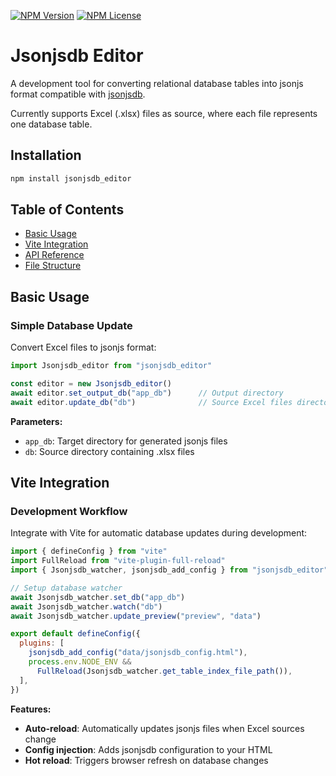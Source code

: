 [![NPM Version](https://img.shields.io/npm/v/jsonjsdb_editor)](https://www.npmjs.com/package/jsonjsdb_editor)
[![NPM License](https://img.shields.io/npm/l/jsonjsdb_editor)](../LICENSE)

# Jsonjsdb Editor

A development tool for converting relational database tables into jsonjs format compatible with [jsonjsdb](../jsonjsdb).

Currently supports Excel (.xlsx) files as source, where each file represents one database table.

## Installation

```bash
npm install jsonjsdb_editor
```

## Table of Contents

- [Basic Usage](#basic-usage)
- [Vite Integration](#vite-integration)
- [API Reference](#api-reference)
- [File Structure](#file-structure)

## Basic Usage

### Simple Database Update

Convert Excel files to jsonjs format:

```js
import Jsonjsdb_editor from "jsonjsdb_editor"

const editor = new Jsonjsdb_editor()
await editor.set_output_db("app_db")      // Output directory
await editor.update_db("db")              // Source Excel files directory
```

**Parameters:**
- `app_db`: Target directory for generated jsonjs files
- `db`: Source directory containing .xlsx files

## Vite Integration

### Development Workflow

Integrate with Vite for automatic database updates during development:

```js
import { defineConfig } from "vite"
import FullReload from "vite-plugin-full-reload"
import { Jsonjsdb_watcher, jsonjsdb_add_config } from "jsonjsdb_editor"

// Setup database watcher
await Jsonjsdb_watcher.set_db("app_db")
await Jsonjsdb_watcher.watch("db")
await Jsonjsdb_watcher.update_preview("preview", "data")

export default defineConfig({
  plugins: [
    jsonjsdb_add_config("data/jsonjsdb_config.html"),
    process.env.NODE_ENV &&
      FullReload(Jsonjsdb_watcher.get_table_index_file_path()),
  ],
})
```

**Features:**
- **Auto-reload**: Automatically updates jsonjs files when Excel sources change
- **Config injection**: Adds jsonjsdb configuration to your HTML
- **Hot reload**: Triggers browser refresh on database changes
